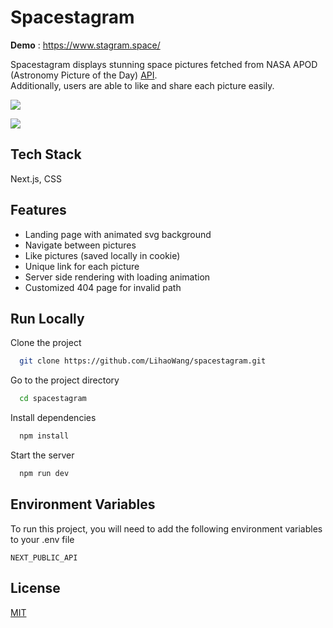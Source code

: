# Spacestagram

**Demo** : https://www.stagram.space/

Spacestagram displays stunning space pictures fetched from NASA APOD (Astronomy Picture of the Day) [API](https://api.nasa.gov/). <br/> Additionally, users are able to like and share each picture easily.

<a href="https://www.stagram.space/"><img src="https://i.loli.net/2021/09/15/8yOMk9D61PNn7im.png" /></a>

<a href="https://www.stagram.space/"><img src="https://i.loli.net/2021/09/15/re1zLtNRi3AfBHh.gif" /></a>

## Tech Stack

Next.js, CSS

## Features

- Landing page with animated svg background
- Navigate between pictures
- Like pictures (saved locally in cookie)
- Unique link for each picture
- Server side rendering with loading animation
- Customized 404 page for invalid path

## Run Locally

Clone the project

```bash
  git clone https://github.com/LihaoWang/spacestagram.git
```

Go to the project directory

```bash
  cd spacestagram
```

Install dependencies

```bash
  npm install
```

Start the server

```bash
  npm run dev
```

## Environment Variables

To run this project, you will need to add the following environment variables to your .env file

`NEXT_PUBLIC_API`

## License

[MIT](https://choosealicense.com/licenses/mit/)

